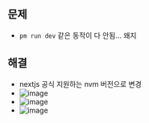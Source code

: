 ## 문제
- `pm run dev` 같은 동작이 다 안됨... 왜지

## 해결
- nextjs 공식 지원하는 nvm 버전으로 변경
- ![image](https://user-images.githubusercontent.com/61215550/212234198-2fbdfd32-41ce-497d-a671-e64f87606dce.png)
- ![image](https://user-images.githubusercontent.com/61215550/212234259-54f79373-3d31-4bb1-b6fd-ddd7fe2ba7b6.png)
- ![image](https://user-images.githubusercontent.com/61215550/212234597-65ebcf82-3d5c-4675-8b3d-008b442626d9.png)
